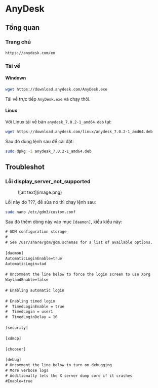 # AnyDesk

## Tổng quan

### Trang chủ

```bash
https://anydesk.com/en
```

### Tải về

#### Windown

```bash
wget https://download.anydesk.com/AnyDesk.exe
```

Tải về trực tiếp `AnyDesk.exe` và chạy thôi.

#### Linux

Với Linux tải về bản `anydesk_7.0.2-1_amd64.deb` tại:

```bash
wget https://download.anydesk.com/linux/anydesk_7.0.2-1_amd64.deb
```

Sau đó dùng lệnh sau để cài đặt:

```bash
sudo dpkg -i anydesk_7.0.2-1_amd64.deb
```

## Troubleshot

### Lỗi display_server_not_supported

<figure markdown="span">
    ![alt text](image.png)
    <figcaption></figcaption>
</figure>

Lỗi này do ???, để sửa nó thì chạy lệnh sau:

```bash
sudo nano /etc/gdm3/custom.conf
```

Sau đó thêm dòng này vào mục `[daemon]`, kiểu kiểu này:

```txt
# GDM configuration storage
#
# See /usr/share/gdm/gdm.schemas for a list of available options.

[daemon]
AutomaticLoginEnable=true
AutomaticLogin=tad

# Uncomment the line below to force the login screen to use Xorg
WaylandEnable=false

# Enabling automatic login

# Enabling timed login
#  TimedLoginEnable = true
#  TimedLogin = user1
#  TimedLoginDelay = 10

[security]

[xdmcp]

[chooser]

[debug]
# Uncomment the line below to turn on debugging
# More verbose logs
# Additionally lets the X server dump core if it crashes
#Enable=true
```